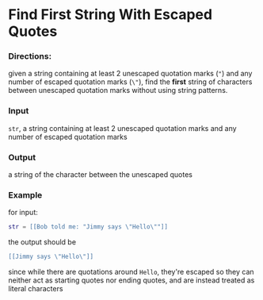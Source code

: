 # Find First String With Escaped Quotes

### Directions:

given a string containing at least 2 unescaped quotation marks (`"`) and any number of escaped quotation marks (`\"`), find the **first** string of characters between unescaped quotation marks without using string patterns. 

### Input
`str`, a string containing at least 2 unescaped quotation marks and any number of escaped quotation marks


### Output
 a string of the character between the unescaped quotes

### Example

for input: 
```lua
str = [[Bob told me: "Jimmy says \"Hello\""]]
```
the output should be 
```lua
[[Jimmy says \"Hello\"]]
```
since while there are quotations around `Hello`, they're escaped so they can neither act as starting quotes nor ending quotes, and are instead treated as literal characters